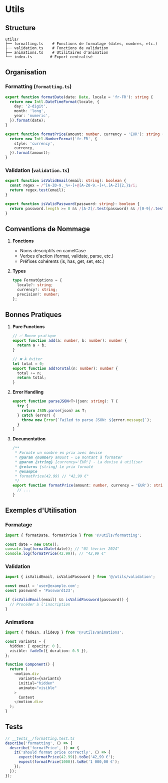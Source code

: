 # Utils

## Structure

```
utils/
├── formatting.ts    # Fonctions de formatage (dates, nombres, etc.)
├── validation.ts    # Fonctions de validation
├── animations.ts    # Utilitaires d'animation
└── index.ts        # Export centralisé
```

## Organisation

### Formatting (`formatting.ts`)
```typescript
export function formatDate(date: Date, locale = 'fr-FR'): string {
  return new Intl.DateTimeFormat(locale, {
    day: '2-digit',
    month: 'long',
    year: 'numeric',
  }).format(date);
}

export function formatPrice(amount: number, currency = 'EUR'): string {
  return new Intl.NumberFormat('fr-FR', {
    style: 'currency',
    currency,
  }).format(amount);
}
```

### Validation (`validation.ts`)
```typescript
export function isValidEmail(email: string): boolean {
  const regex = /^[A-Z0-9._%+-]+@[A-Z0-9.-]+\.[A-Z]{2,}$/i;
  return regex.test(email);
}

export function isValidPassword(password: string): boolean {
  return password.length >= 8 && /[A-Z]/.test(password) && /[0-9]/.test(password);
}
```

## Conventions de Nommage

1. **Fonctions**
   - Noms descriptifs en camelCase
   - Verbes d'action (format, validate, parse, etc.)
   - Préfixes cohérents (is, has, get, set, etc.)

2. **Types**
   ```typescript
   type FormatOptions = {
     locale?: string;
     currency?: string;
     precision?: number;
   };
   ```

## Bonnes Pratiques

1. **Pure Functions**
   ```typescript
   // ✅ Bonne pratique
   export function add(a: number, b: number): number {
     return a + b;
   }

   // ❌ À éviter
   let total = 0;
   export function addToTotal(n: number): number {
     total += n;
     return total;
   }
   ```

2. **Error Handling**
   ```typescript
   export function parseJSON<T>(json: string): T {
     try {
       return JSON.parse(json) as T;
     } catch (error) {
       throw new Error(`Failed to parse JSON: ${error.message}`);
     }
   }
   ```

3. **Documentation**
   ```typescript
   /**
    * Formate un nombre en prix avec devise
    * @param {number} amount - Le montant à formater
    * @param {string} [currency='EUR'] - La devise à utiliser
    * @returns {string} Le prix formaté
    * @example
    * formatPrice(42.99) // "42,99 €"
    */
   export function formatPrice(amount: number, currency = 'EUR'): string {
     // ...
   }
   ```

## Exemples d'Utilisation

### Formatage
```typescript
import { formatDate, formatPrice } from '@/utils/formatting';

const date = new Date();
console.log(formatDate(date)); // "01 février 2024"
console.log(formatPrice(42.99)); // "42,99 €"
```

### Validation
```typescript
import { isValidEmail, isValidPassword } from '@/utils/validation';

const email = 'user@example.com';
const password = 'Password123';

if (isValidEmail(email) && isValidPassword(password)) {
  // Procéder à l'inscription
}
```

### Animations
```typescript
import { fadeIn, slideUp } from '@/utils/animations';

const variants = {
  hidden: { opacity: 0 },
  visible: fadeIn({ duration: 0.5 }),
};

function Component() {
  return (
    <motion.div
      variants={variants}
      initial="hidden"
      animate="visible"
    >
      Content
    </motion.div>
  );
}
```

## Tests

```typescript
// __tests__/formatting.test.ts
describe('formatting', () => {
  describe('formatPrice', () => {
    it('should format price correctly', () => {
      expect(formatPrice(42.99)).toBe('42,99 €');
      expect(formatPrice(1000)).toBe('1 000,00 €');
    });
  });
});
``` 